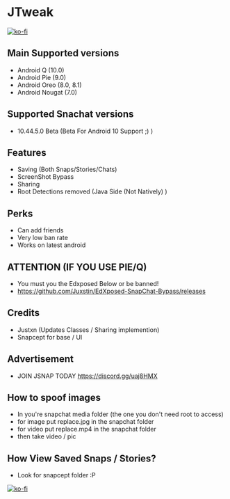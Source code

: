 # JTweak

[![ko-fi](https://www.ko-fi.com/img/githubbutton_sm.svg)](https://ko-fi.com/R6R11CS1Q)

## Main Supported versions

- Android Q (10.0)
- Android Pie (9.0)
- Android Oreo (8.0, 8.1) 
- Android Nougat (7.0)


## Supported Snachat versions

- 10.44.5.0 Beta (Beta For Android 10 Support ;) )

## Features
- Saving (Both Snaps/Stories/Chats)
- ScreenShot Bypass
- Sharing
- Root Detections removed (Java Side (Not Natively) )


## Perks
- Can add friends
- Very low ban rate
- Works on latest android

## ATTENTION (IF YOU USE PIE/Q)
- You must you the Edxposed Below or be banned!
- https://github.com/Juxstin/EdXposed-SnapChat-Bypass/releases

## Credits
- Justxn (Updates Classes / Sharing implemention)
- Snapcept for base / UI

## Advertisement
- JOIN JSNAP TODAY https://discord.gg/uaj8HMX

## How to spoof images
- In you're snapchat media folder (the one you don't need root to access)
- for image put replace.jpg in the snapchat folder
- for video put replace.mp4 in the snapchat folder
- then take video / pic

## How View Saved Snaps / Stories?
- Look for snapcept folder :P

[![ko-fi](https://www.ko-fi.com/img/githubbutton_sm.svg)](https://ko-fi.com/R6R11CS1Q)
